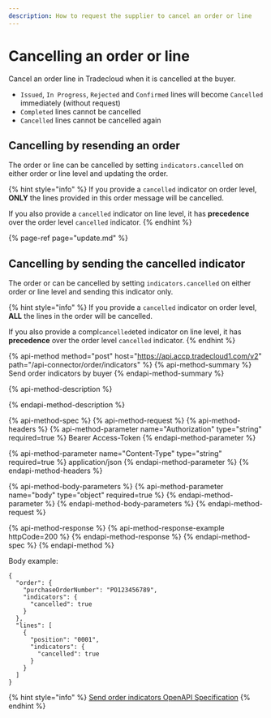 ```yaml
---
description: How to request the supplier to cancel an order or line
---
```


# Cancelling an order or line

Cancel an order line in Tradecloud when it is cancelled at the buyer.

- `Issued`, `In Progress`, `Rejected` and `Confirmed` lines will become `Cancelled` immediately (without request)
- `Completed` lines cannot be cancelled
- `Cancelled` lines cannot be cancelled again

## Cancelling by resending an order

The order or line can be cancelled by setting `indicators.cancelled` on either order or line level and updating the order.

{% hint style="info" %}
If you provide a `cancelled` indicator on order level, **ONLY** the lines provided in this order message will be cancelled.

If you also provide a `cancelled` indicator on line level, it has **precedence** over the order level `cancelled` indicator.
{% endhint %}

{% page-ref page="update.md" %}

## Cancelling by sending the cancelled indicator

The order or can be cancelled by setting `indicators.cancelled` on either order or line level and sending this indicator only.

{% hint style="info" %}
If you provide a `cancelled` indicator on order level, **ALL** the lines in the order will be cancelled.

If you also provide a compl`cancelled`eted indicator on line level, it has **precedence**  over the order level `cancelled` indicator.
{% endhint %}

{% api-method method="post" host="https://api.accp.tradecloud1.com/v2" path="/api-connector/order/indicators" %}
{% api-method-summary %}
Send order indicators by buyer
{% endapi-method-summary %}

{% api-method-description %}

{% endapi-method-description %}

{% api-method-spec %}
{% api-method-request %}
{% api-method-headers %}
{% api-method-parameter name="Authorization" type="string" required=true %}
Bearer Access-Token
{% endapi-method-parameter %}

{% api-method-parameter name="Content-Type" type="string" required=true %}
application/json
{% endapi-method-parameter %}
{% endapi-method-headers %}

{% api-method-body-parameters %}
{% api-method-parameter name="body" type="object" required=true %}
{% endapi-method-parameter %}
{% endapi-method-body-parameters %}
{% endapi-method-request %}

{% api-method-response %}
{% api-method-response-example httpCode=200 %}
{% endapi-method-response %}
{% endapi-method-spec %}
{% endapi-method %}

Body example:
```
{
  "order": {
    "purchaseOrderNumber": "PO123456789",
    "indicators": {
      "cancelled": true
    }
  },
  "lines": [
    {
      "position": "0001",
      "indicators": {
        "cancelled": true
      }
    }
  ]
}
```

{% hint style="info" %}
[Send order indicators OpenAPI Specification](https://swagger-ui.accp.tradecloud1.com/?url=https://api.accp.tradecloud1.com/v2/api-connector/specs.yaml#/buyer-endpoints/sendOrderIndicatorsByBuyerRoute)
{% endhint %}
